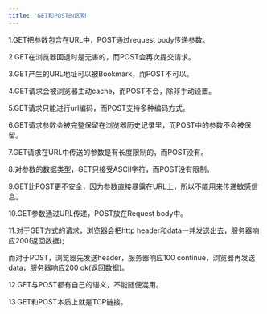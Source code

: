 ```yaml
---
title: 'GET和POST的区别'
---   
```

1.GET把参数包含在URL中，POST通过request body传递参数。  

2.GET在浏览器回退时是无害的，而POST会再次提交请求。   

3.GET产生的URL地址可以被Bookmark，而POST不可以。  

4.GET请求会被浏览器主动cache，而POST不会，除非手动设置。   

5.GET请求只能进行url编码，而POST支持多种编码方式。   

6.GET请求参数会被完整保留在浏览器历史记录里，而POST中的参数不会被保留。   

7.GET请求在URL中传送的参数是有长度限制的，而POST没有。   

8.对参数的数据类型，GET只接受ASCII字符，而POST没有限制。   

9.GET比POST更不安全，因为参数直接暴露在URL上，所以不能用来传递敏感信息。   

10.GET参数通过URL传递，POST放在Request body中。   

11.对于GET方式的请求，浏览器会把http header和data一并发送出去，服务器响应200(返回数据);  

 而对于POST，浏览器先发送header，服务器响应100 continue，浏览器再发送data，服务器响应200 ok(返回数据)。  

12.GET与POST都有自己的语义，不能随便混用。  

13.GET和POST本质上就是TCP链接。